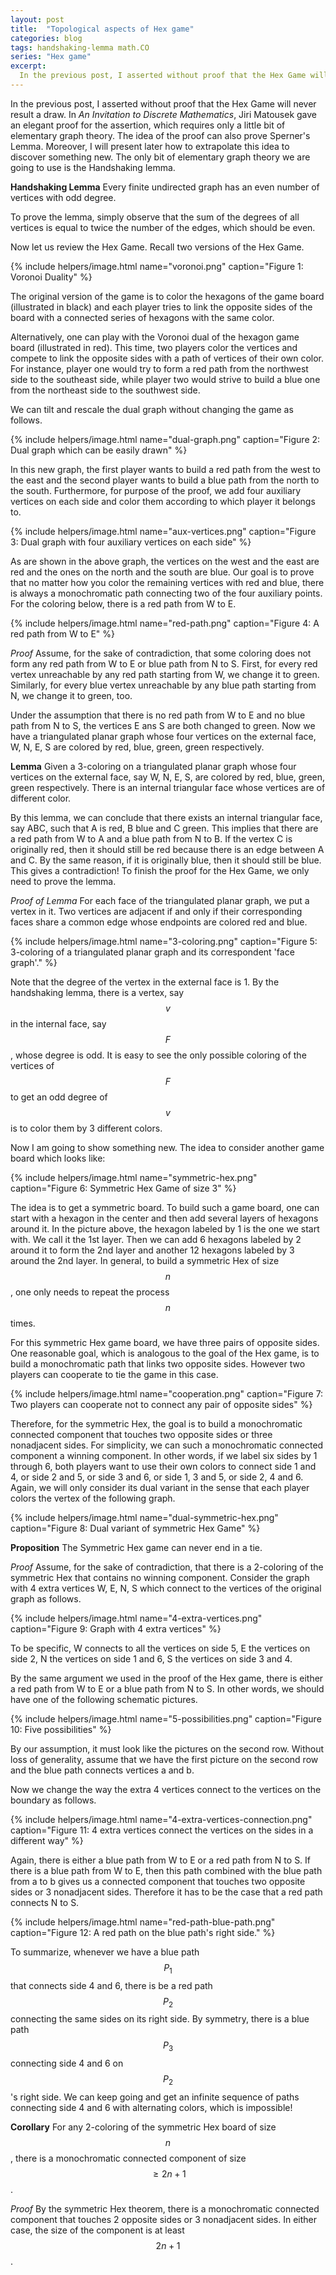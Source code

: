 ```yaml
---
layout: post
title:  "Topological aspects of Hex game"
categories: blog
tags: handshaking-lemma math.CO
series: "Hex game"
excerpt:
  In the previous post, I asserted without proof that the Hex Game will never result a draw. In *An Invitation to Discrete Mathematics*, Jiri Matousek gave an elegant proof for the assertion, which requires only a little bit of elementary graph theory.
---
```

In the previous post, I asserted without proof that the Hex Game will never result a draw. In *An Invitation to Discrete Mathematics*, Jiri Matousek gave an elegant proof for the assertion, which requires only a little bit of elementary graph theory. The idea of the proof can also prove Sperner's Lemma. Moreover, I will present later how to extrapolate this idea to discover something new. The only bit of elementary graph theory we are going to use is the Handshaking lemma.

**Handshaking Lemma** Every finite undirected graph has an even number of vertices with odd degree.

To prove the lemma, simply observe that the sum of the degrees of all vertices is equal to twice the number of the edges, which should be even.

Now let us review the Hex Game. Recall two versions of the Hex Game.

{% include helpers/image.html name="voronoi.png" caption="Figure 1: Voronoi Duality" %}

The original version of the game is to color the hexagons of the game board (illustrated in black) and each player tries to link the opposite sides of the board with a connected series of hexagons with the same color.

Alternatively, one can play with the Voronoi dual of the hexagon game board (illustrated in red). This time, two players color the vertices and compete to link the opposite sides with a path of vertices of their own color. For instance, player one would try to form a red path from the northwest side to the southeast side, while player two would strive to build a blue one from the northeast side to the southwest side.

We can tilt and rescale the dual graph without changing the game as follows.

{% include helpers/image.html name="dual-graph.png" caption="Figure 2: Dual graph which can be easily drawn" %}

In this new graph, the first player wants to build a red path from the west to the east and the second player wants to build a blue path from the north to the south. Furthermore, for purpose of the proof, we add four auxiliary vertices on each side and color them according to which player it belongs to.

{% include helpers/image.html name="aux-vertices.png" caption="Figure 3: Dual graph with four auxiliary vertices on each side" %}

As are shown in the above graph, the vertices on the west and the east are red and the ones on the north and the south are blue. Our goal is to prove that no matter how you color the remaining vertices with red and blue, there is always a monochromatic path connecting two of the four auxiliary points. For the coloring below, there is a red path from W to E.

{% include helpers/image.html name="red-path.png" caption="Figure 4: A red path from W to E" %}

*Proof* Assume, for the sake of contradiction, that some coloring does not form any red path from W to E or blue path from N to S. First, for every red vertex unreachable by any red path starting from W, we change it to green. Similarly, for every blue vertex unreachable by any blue path starting from N, we change it to green, too.

Under the assumption that there is no red path from W to E and no blue path from N to S, the vertices E ans S are both changed to green. Now we have a triangulated planar graph whose four vertices on the external face, W, N, E, S are colored by red, blue, green, green respectively.<!--tomb-->

**Lemma** Given a 3-coloring on a triangulated planar graph whose four vertices on the external face, say W, N, E, S, are colored by red, blue, green, green respectively. There is an internal triangular face whose vertices are of different color.

By this lemma, we can conclude that there exists an internal triangular face, say ABC, such that A is red, B blue and C green. This implies that there are a red path from W to A and a blue path from N to B. If the vertex C is originally red, then it should still be red because there is an edge between A and C. By the same reason, if it is originally blue, then it should still be blue. This gives a contradiction! To finish the proof for the Hex Game, we only need to prove the lemma.

*Proof of Lemma* For each face of the triangulated planar graph, we put a vertex in it. Two vertices are adjacent if and only if their corresponding faces share a common edge whose endpoints are colored red and blue.

{% include helpers/image.html name="3-coloring.png" caption="Figure 5: 3-coloring of a triangulated planar graph and its correspondent 'face graph'." %}

Note that the degree of the vertex in the external face is 1. By the handshaking lemma, there is a vertex, say $$v$$ in the internal face, say $$F$$, whose degree is odd. It is easy to see the only possible coloring of the vertices of $$F$$ to get an odd degree of $$v$$ is to color them by 3 different colors.<!--tomb-->

Now I am going to show something new. The idea to consider another game board which looks like:

{% include helpers/image.html name="symmetric-hex.png" caption="Figure 6: Symmetric Hex Game of size 3" %}

The idea is to get a symmetric board. To build such a game board, one can start with a hexagon in the center and then add several layers of hexagons around it. In the picture above, the hexagon labeled by 1 is the one we start with. We call it the 1st layer. Then we can add 6 hexagons labeled by 2 around it to form the 2nd layer and another 12 hexagons labeled by 3 around the 2nd layer. In general, to build a symmetric Hex of size $$n$$, one only needs to repeat the process $$n$$ times.

For this symmetric Hex game board, we have three pairs of opposite sides. One reasonable goal, which is analogous to the goal of the Hex game, is to build a monochromatic path that links two opposite sides. However two players can cooperate to tie the game in this case.

{% include helpers/image.html name="cooperation.png" caption="Figure 7: Two players can cooperate not to connect any pair of opposite sides" %}

Therefore, for the symmetric Hex, the goal is to build a monochromatic connected component that touches two opposite sides or three nonadjacent sides. For simplicity, we can such a monochromatic connected component a winning component. In other words, if we label six sides by 1 through 6, both players want to use their own colors to connect side 1 and 4, or side 2 and 5, or side 3 and 6, or side 1, 3 and 5, or side 2, 4 and 6. Again, we will only consider its dual variant in the sense that each player colors the vertex of the following graph.

{% include helpers/image.html name="dual-symmetric-hex.png" caption="Figure 8: Dual variant of symmetric Hex Game" %}

**Proposition** The Symmetric Hex game can never end in a tie.

*Proof* Assume, for the sake of contradiction, that there is a 2-coloring of the symmetric Hex that contains no winning component. Consider the graph with 4 extra vertices W, E, N, S which connect to the vertices of the original graph as follows.

{% include helpers/image.html name="4-extra-vertices.png" caption="Figure 9: Graph with 4 extra vertices" %}

To be specific, W connects to all the vertices on side 5, E the vertices on side 2, N the vertices on side 1 and 6, S the vertices on side 3 and 4.

By the same argument we used in the proof of the Hex game, there is either a red path from W to E or a blue path from N to S. In other words, we should have one of the following schematic pictures.

{% include helpers/image.html name="5-possibilities.png" caption="Figure 10: Five possibilities" %}

By our assumption, it must look like the pictures on the second row. Without loss of generality, assume that we have the first picture on the second row and the blue path connects vertices a and b.

Now we change the way the extra 4 vertices connect to the vertices on the boundary as follows.

{% include helpers/image.html name="4-extra-vertices-connection.png" caption="Figure 11: 4 extra vertices connect the vertices on the sides in a different way" %}

Again, there is either a blue path from W to E or a red path from N to S. If there is a blue path from W to E, then this path combined with the blue path from a
to b gives us a connected component that touches two opposite sides or 3 nonadjacent sides. Therefore it has to be the case that a red path connects N to S.

{% include helpers/image.html name="red-path-blue-path.png" caption="Figure 12: A red path on the blue path's right side." %}

To summarize, whenever we have a blue path $$P_1$$ that connects side 4 and 6, there is be a red path $$P_2$$ connecting the same sides on its right side. By symmetry, there is a blue path $$P_3$$ connecting side 4 and 6 on $$P_2$$'s right side. We can keep going and get an infinite sequence of paths connecting side 4 and 6 with alternating colors, which is impossible!<!--tomb-->

**Corollary** For any 2-coloring of the symmetric Hex board of size $$n$$, there is a monochromatic connected component of size $$\ge 2n+1$$.

*Proof* By the symmetric Hex theorem, there is a monochromatic connected component that touches 2 opposite sides or 3 nonadjacent sides. In either case, the size of the component is at least $$2n+1$$.<!--tomb-->